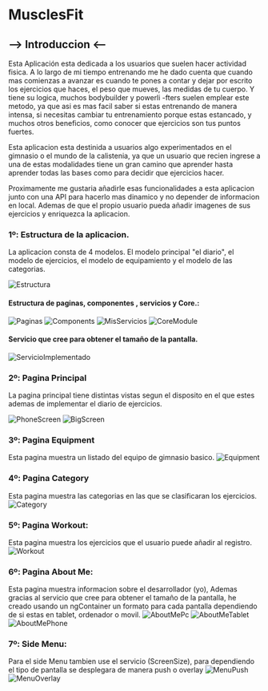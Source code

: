 # MusclesFit

## --> Introduccion <--

Esta Aplicación esta dedicada a los usuarios que suelen hacer actividad fisica. A lo largo de mi tiempo entrenando me he dado cuenta que cuando mas comienzas a avanzar
es cuando te pones a contar y dejar por escrito los ejercicios que haces, el peso que mueves, las medidas de tu cuerpo. Y tiene su logica, muchos bodybuilder y powerli
-fters suelen emplear este metodo, ya que asi es mas facil saber si estas entrenando de manera intensa, si necesitas cambiar tu entrenamiento porque estas estancado, y 
muchos otros beneficios, como conocer que ejercicios son tus puntos fuertes.

Esta aplicacion esta destinida a usuarios algo experimentados en el gimnasio o el mundo de la calistenia, ya que un usuario que recien ingrese a una de estas modalidades
tiene un gran camino que aprender hasta aprender todas las bases como para decidir que ejercicios hacer.

Proximamente me gustaria añadirle esas funcionalidades a esta aplicacion junto con una API para hacerlo mas dinamico y no depender de informacion en local. Ademas de que
el propio usuario pueda añadir imagenes de sus ejercicios y enriquezca la aplicacion.

### 1º: Estructura de la aplicacion.
La aplicacion consta de 4 modelos. El modelo principal "el diario", el modelo de ejercicios, el modelo de equipamiento y el modelo de las categorias.

![Estructura](readmeImages/ModelView.png)

#### Estructura de paginas, componentes , servicios y Core.:
![Paginas](readmeImages/Pages.png)
![Components](readmeImages/Components.png)
![MisServicios](readmeImages/MisServicios.png)
![CoreModule](readmeImages/CoreModule.png)

#### Servicio que cree para obtener el tamaño de la pantalla.
![ServicioImplementado](readmeImages/ServicioImplementado.png)


### 2º: Pagina Principal
La pagina principal tiene distintas vistas segun el disposito en el que estes ademas de implementar el diario de ejercicios.

![PhoneScreen](readmeImages/HomePhone.png)
![BigScreen](readmeImages/HomeScreenBig.png)

### 3º: Pagina Equipment
Esta pagina muestra un listado del equipo de gimnasio basico.
![Equipment](readmeImages/Equipment.png)

### 4º: Pagina Category
Esta pagina muestra las categorias en las que se clasificaran los ejercicios.
![Category](readmeImages/Category.png)

### 5º: Pagina Workout:
Esta pagina muestra los ejercicios que el usuario puede añadir al registro.
![Workout](readmeImages/Workout.png)

### 6º: Pagina About Me:
Esta pagina muestra informacion sobre el desarrollador (yo), Ademas gracias al servicio que cree para obtener el tamaño de la pantalla, he creado usando un ngContainer un formato para cada pantalla dependiendo de si estas en tablet, ordenador o movil.
![AboutMePc](readmeImages/AboutMePc.png)
![AboutMeTablet](readmeImages/AboutMeTablet.png)
![AboutMePhone](readmeImages/AboutMePhone.png)

### 7º: Side Menu:
Para el side Menu tambien use el servicio (ScreenSize), para dependiendo el tipo de pantalla se desplegara de manera push o overlay
![MenuPush](readmeImages/MenuPush.png)
![MenuOverlay](readmeImages/MenuOverlay.png)


